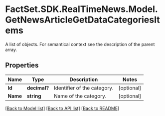 # FactSet.SDK.RealTimeNews.Model.GetNewsArticleGetDataCategoriesItems
A list of objects. For semantical context see the description of the parent array.

## Properties

Name | Type | Description | Notes
------------ | ------------- | ------------- | -------------
**Id** | **decimal?** | Identifier of the category. | [optional] 
**Name** | **string** | Name of the category. | [optional] 

[[Back to Model list]](../README.md#documentation-for-models) [[Back to API list]](../README.md#documentation-for-api-endpoints) [[Back to README]](../README.md)

